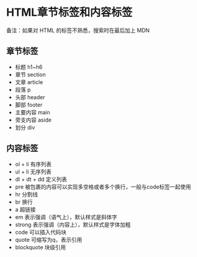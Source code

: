 # HTML章节标签和内容标签
备注：如果对 HTML 的标签不熟悉，搜索时在最后加上 MDN

## 章节标签

* 标题 h1~h6
* 章节 section
* 文章 article
* 段落 p
* 头部 header
* 脚部 footer
* 主要内容 main
* 旁支内容 aside
* 划分 div

## 内容标签
* ol + li 有序列表 
* ul + li 无序列表  
* dl + dt + dd 定义列表    
* pre 被包裹的内容可以实现多空格或者多个换行，一般与code标签一起使用
* hr 分割线
* br 换行
* a 超链接
* em 表示强调（语气上），默认样式是斜体字
* strong 表示强调（内容上），默认样式是字体加粗
* code 可以插入代码块
* quote 可缩写为q，表示引用
* blockquote 块级引用
